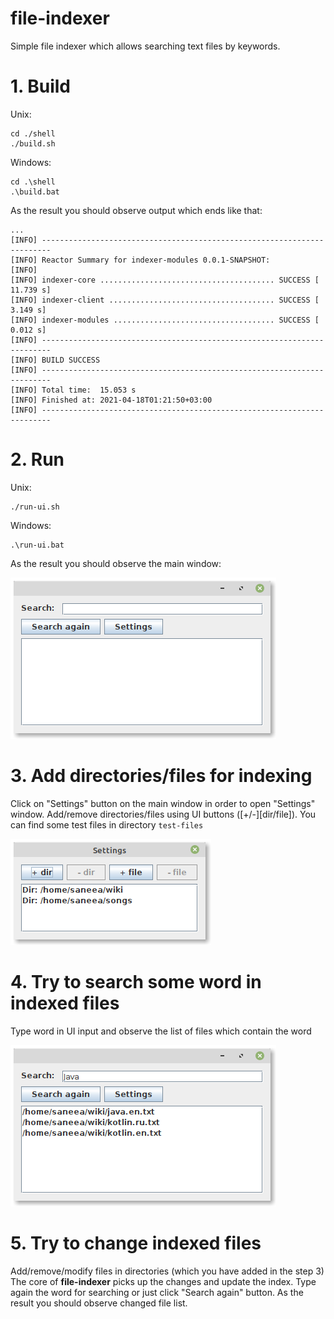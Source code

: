 # file-indexer
Simple file indexer which allows searching text files by keywords.

# 1. Build

Unix:
```shell
cd ./shell
./build.sh
```
Windows:
```shell
cd .\shell
.\build.bat
```

As the result you should observe output which ends like that:

```
...
[INFO] ------------------------------------------------------------------------
[INFO] Reactor Summary for indexer-modules 0.0.1-SNAPSHOT:
[INFO] 
[INFO] indexer-core ....................................... SUCCESS [ 11.739 s]
[INFO] indexer-client ..................................... SUCCESS [  3.149 s]
[INFO] indexer-modules .................................... SUCCESS [  0.012 s]
[INFO] ------------------------------------------------------------------------
[INFO] BUILD SUCCESS
[INFO] ------------------------------------------------------------------------
[INFO] Total time:  15.053 s
[INFO] Finished at: 2021-04-18T01:21:50+03:00
[INFO] ------------------------------------------------------------------------
```

# 2. Run

Unix:
```shell
./run-ui.sh
```
Windows:
```shell
.\run-ui.bat
```

As the result you should observe the main window:

![](doc/img/main-window.png)

# 3. Add directories/files for indexing

Click on "Settings" button on the main window in order to open "Settings" window. Add/remove directories/files using UI buttons ([+/-][dir/file]).
You can find some test files in directory `test-files`

![](doc/img/settings.png)

# 4. Try to search some word in indexed files

Type word in UI input and observe the list of files which contain the word

![](doc/img/search.png)

# 5. Try to change indexed files

Add/remove/modify files in directories (which you have added in the step 3)
The core of **file-indexer** picks up the changes and update the index.
Type again the word for searching or just click "Search again" button.
As the result you should observe changed file list.